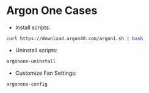 # Argon One Cases

- Install scripts:

```bash
curl https://download.argon40.com/argon1.sh | bash
```

- Uninstall scripts:

```bash
argonone-uninstall
```

- Customize Fan Settings:

```bash
argonone-config
```
